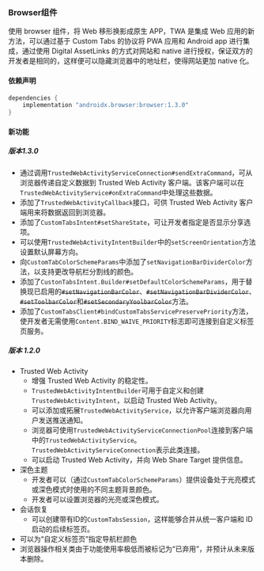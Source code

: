 ### Browser组件

使用 browser 组件，将 Web 移形换影成原生 APP，TWA 是集成 Web 应用的新方法，可以通过基于 Custom Tabs 的协议将 PWA 应用和 Android app 进行集成，通过使用 Digital AssetLinks 的方式对网站和 native 进行授权，保证双方的开发者是相同的，这样便可以隐藏浏览器中的地址栏，使得网站更加 native 化。

#### 依赖声明

```groovy
dependencies {
    implementation "androidx.browser:browser:1.3.0"
}
```

#### 新功能

##### 版本1.3.0

- 通过调用`TrustedWebActivityServiceConnection#sendExtraCommand`，可从浏览器传递自定义数据到 Trusted Web Activity 客户端。该客户端可以在`TrustedWebActivityService#onExtraCommand`中处理这些数据。
- 添加了`TrustedWebActivityCallback`接口，可供 Trusted Web Activity 客户端用来将数据返回到浏览器。
- 添加了`CustomTabsIntent#setShareState`，可让开发者指定是否显示分享选项。
- 可以使用`TrustedWebActivityIntentBuilder`中的`setScreenOrientation`方法设置默认屏幕方向。
- 向`CustomTabColorSchemeParams`中添加了`setNavigationBarDividerColor`方法，以支持更改导航栏分割线的颜色。
- 添加了`CustonTabsIntent.Builder#setDefaultColorSchemeParams`，用于替换现已启用的~~`#setNavigationBarColor`~~、~~`#setNavigationBarDividerColor`~~、~~`#setToolbarColor`~~和~~`#setSecondaryYoolbarColor`~~方法。
- 添加了`CustomTabsClient#bindCustomTabsServicePreservePriority`方法，使开发者无需使用`Content.BIND_WAIVE_PRIORITY`标志即可连接到自定义标签页服务。

##### 版本 1.2.0

- Trusted Web Activity
  - 增强 Trusted  Web Activity 的稳定性。
  - `TrustedWebActivityIntentBuilder`可用于自定义和创建`TrustedWebActivityIntent`，以启动 Trusted Web Activity。
  - 可以添加或拓展`TrustedWebActivityService`，以允许客户端浏览器向用户发送推送通知。
  - 浏览器可使用`TrustedWebActivityServiceConnectionPool`连接到客户端中的`TrustedWebActivityService`。`TrustedWebActivityServiceConnection`表示此类连接。
  - 可以启动 Trusted Web Activity，并向 Web Share Target 提供信息。
- 深色主题
  - 开发者可以（通过`CustomTabColorSchemeParams`）提供设备处于光亮模式或深色模式时使用的不同主题背景颜色。
  - 开发者可以设置浏览器的光亮或深色模式。
- 会话恢复
  - 可以创建带有ID的`CustomTabsSession`，这样能够合并从统一客户端和 ID 启动的后续标签页。
- 可以为“自定义标签页”指定导航栏颜色
- 浏览器操作相关类由于功能使用率极低而被标记为“已弃用”，并预计从未来版本删除。
